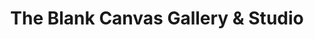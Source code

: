 ---
title: "The Blank Canvas Gallery & Studio"
url: /hermann/the-blank-canvas-gallery-and-studio/
shop: art
---